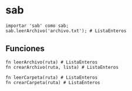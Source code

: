 # sab

```agal
importar 'sab' como sab;
sab.leerArchivo('archivo.txt'); # ListaEnteros
```

## Funciones
```agal
fn leerArchivo(ruta) # ListaEnteros
fn crearArchivo(ruta, lista) # ListaEnteros

fn leerCarpeta(ruta) # ListaEnteros
fn crearCarpeta(ruta) # ListaEnteros
```